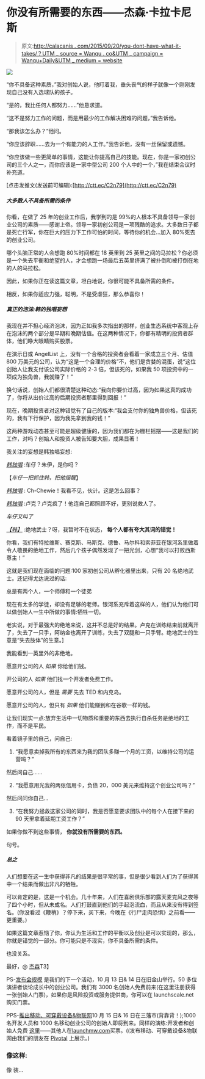 # 你没有所需要的东西——杰森·卡拉卡尼斯

> 原文:[http://calacanis . com/2015/09/20/you-dont-have-what-it-takes/？UTM _ source = Wanqu . co&UTM _ campaign = Wanqu+Daily&UTM _ medium = website](http://calacanis.com/2015/09/20/you-dont-have-what-it-takes/?utm_source=wanqu.co&utm_campaign=Wanqu+Daily&utm_medium=website)

![](../Images/ce2eae7ad66a35aba09cf318bd2ea58f.png)

“你不具备这种素质，”我对创始人说，他盯着我，垂头丧气的样子就像一个刚刚发现自己没有入选球队的孩子。

“是的，我比任何人都努力……”他恳求道。

“这不是努力工作的问题，而是用最少的工作解决困难的问题，”我告诉他。

“那我该怎么办？”他问。

“你应该辞职……去为一个有能力的人工作。”我告诉他，没有一丝保留或遗憾。

“你应该做一些更简单的事情，这能让你提高自己的技能。现在，你是一家初创公司的三个人之一，而你应该是一家中型公司 200 个人中的一个，”我在结束会议时补充道。

[点击发推文(发送前可编辑):[http://ctt.ec/C2n79](http://ctt.ec/C2n79)

##### **大多数人不具备所需的条件**

你看，在做了 25 年的创业工作后，我学到的是 99%的人根本不具备领导一家创业公司的素质——感谢上帝。领导一家初创公司是一项残酷的追求。大多数日子都是死亡行军，你在巨大的压力下工作可怕的时间，等待你的机会…加入 80%死去的创业公司。

哪个头脑正常的人会想跑 80%时间都在 18 英里到 25 英里之间的马拉松？你必须是一个失去平衡和绝望的人，才会想跑一场最后五英里挤满了被扑倒和被打倒在地的人的马拉松。

因此，如果你正在读这篇文章，坦白地说，你很可能不具备所需的条件。

相反，如果你适应力强，聪明，不是受虐狂，那么恭喜你！

##### **真正的泡沫:韩的独唱妄想**

我现在并不担心经济泡沫，因为正如我多次指出的那样，创业生态系统中客观上存在泡沫的两个部分是早期和晚期估值。在这两种情况下，你都有精明的投资者群体，他们睁大眼睛购买股票。

在演示日或 AngelList 上，没有一个合格的投资者会看着一家成立三个月、估值 800 万美元的公司，认为“这是一个合理的价格”不，他们是贪婪的混蛋，说“这位创始人让我支付该公司实际价格的 2-3 倍，但该死的，如果我 50 项投资中的一项成为独角兽，我就赚了！”

换句话说，创始人们都很清楚这种动态:“我向你要价过高，因为如果这真的成功了，你将从出价过高的后期投资者那里得到回报！”

现在，晚期投资者对这种错觉有了自己的版本:“我会支付你的独角兽价格，但该死的，我有下行保护，因为我先拿到我的钱！”

这两种游戏动态甚至可能是超级健康的，因为我们都在为栅栏摇摆——这是我们的工作，对吗？创始人和投资人被告知要大胆，成果显著！

我关注的妄想是韩独唱妄想:

[*韩独唱*](http://www.imdb.com/name/nm0000148/) :车仔？朱伊，是你吗？

【*车仔一把抓住韩，把他摇醒*】

[*韩独唱*](http://www.imdb.com/name/nm0000148/) : Ch-Chewie！我看不见，伙计。这是怎么回事？

[*韩独唱*](http://www.imdb.com/name/nm0000148/) :卢克？卢克疯了！他连自己都照顾不好，更别说救人了。

*车仔又叫了*

[*【韩】*](http://www.imdb.com/name/nm0000148/) :绝地武士？呀，我暂时不在状态， **每个人都有夸大其词的错觉！**

你看，我们有特拉维斯、赛克斯、马斯克、德鲁、马尔科和索菲亚在银河系里做着令人敬畏的绝地工作，然后几个孩子偶然发现了一把光剑，心想“我可以打败西斯尊主！”

这就是我们现在面临的问题:100 家初创公司从孵化器里出来，只有 20 名绝地武士。还记得尤达说过的话:

总是有两个人，一个师傅和一个徒弟

现在有太多的学徒，却没有足够的老师。银河系充斥着这样的人，他们认为他们可以做创始人一生中所做的事情:牺牲一切。

老实说，对于最强大的绝地来说，这并不总是好的结果。卢克在训练结束前就离开了，失去了一只手，阿纳金也离开了训练，失去了双腿和一只手臂。绝地武士的生意是“失去肢体”的生意。]

我能看到一英里外的非绝地。

愿意开公司的人 *如果* 你给他们钱。

开公司的人 *如果* 他们找一个开发者免费工作。

愿意开公司的人，但是 *需要* 先去 TED 和内克岛。

愿意开公司的人，但只有 *如果* 他们能赚到和在谷歌一样的钱。

让我们现实一点:放弃生活中一切物质和重要的东西去执行自杀任务是绝地的工作，而不是平民。

看着镜子里的自己，问自己:

1.  “我愿意卖掉我所有的东西来为我的团队多赚一个月的工资，以维持公司的运营吗？”

然后问自己……

2.  “我愿意用光我的两张信用卡，负债 20，000 美元来维持这个创业公司吗？”

然后问问你自己…

3.  “在我努力拯救这家公司的同时，我是否愿意要求团队中的每个人在接下来的 90 天里拿着延期工资工作？”

如果你做不到这些事情， **你就没有所需要的东西。**

句号。

##### **总之**

人们想要在这一生中获得非凡的结果是很平常的事，但是很少看到人们为了获得其中一个结果而做出非凡的牺牲。

可以肯定的是，这是一个机会。几十年来，人们在喜剧俱乐部的露天麦克风之夜等了四个小时，但从未成名。人们打鼓直到他们的手起泡流血，而且从来没有得到签名。(你没看过《鞭梢》？停下来，买下来，今晚在《行尸走肉恐惧》之前看——更重要。)

如果这篇文章惹恼了你，你认为生活和工作的平衡以及创业是可以实现的，那么，你就是错觉的一部分。你可能只是不现实，你不具备所需的条件。

也没关系。

最好，@ [杰森](http://twitter.com/jason)T3】

PS-[发布会规模](http://www.launchscale.net/) 是我们的下一个活动，10 月 13 日& 14 日在旧金山举行。50 多位演讲者谈论成长中的创业公司。我们有 3000 名创始人免费前来(在这里注册[](https://launchevents.typeform.com/to/GlqS08)获得一张创始人门票)，如果你是风险投资或服务提供商，你可以在 launchscale.net[](http://www.launchscale.net/)购买门票。

PPS-[推出移动、可穿戴设备&物联网](http://www.launchmw.com/)10 月 15 日& 16 日在三藩市(背靠背！);1000 名开发人员和 1000 名移动创业公司的创始人即将到来。同样的演练:开发者和创始人免费 [这里](https://launchevents.typeform.com/to/teIHVi)——其他人在[launchmw.com](http://www.launchmw.com/)买票。((发布移动、可穿戴设备&物联网由我们的朋友在 [Pivotal](http://launch.us2.list-manage.com/track/click?u=baefb9fcb23d26e0308254e5c&id=35f9344b7f&e=688b986d9f) 上展示。)

### 像这样:

像 装...